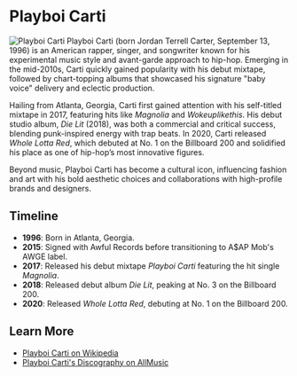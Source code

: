 # Playboi Carti

![Playboi Carti]([https://en.wikipedia.org/wiki/File:Playboi_Carti,_Clout_Festival_2024_05_(cropped).jpg)
Playboi Carti (born Jordan Terrell Carter, September 13, 1996) is an American rapper, singer, and songwriter known for his experimental music style and avant-garde approach to hip-hop. Emerging in the mid-2010s, Carti quickly gained popularity with his debut mixtape, followed by chart-topping albums that showcased his signature "baby voice" delivery and eclectic production.

Hailing from Atlanta, Georgia, Carti first gained attention with his self-titled mixtape in 2017, featuring hits like *Magnolia* and *Wokeuplikethis*. His debut studio album, *Die Lit* (2018), was both a commercial and critical success, blending punk-inspired energy with trap beats. In 2020, Carti released *Whole Lotta Red*, which debuted at No. 1 on the Billboard 200 and solidified his place as one of hip-hop’s most innovative figures.

Beyond music, Playboi Carti has become a cultural icon, influencing fashion and art with his bold aesthetic choices and collaborations with high-profile brands and designers.

## Timeline

- **1996**: Born in Atlanta, Georgia.
- **2015**: Signed with Awful Records before transitioning to A$AP Mob's AWGE label.
- **2017**: Released his debut mixtape *Playboi Carti* featuring the hit single *Magnolia*.
- **2018**: Released debut album *Die Lit*, peaking at No. 3 on the Billboard 200.
- **2020**: Released *Whole Lotta Red*, debuting at No. 1 on the Billboard 200.

## Learn More

- [Playboi Carti on Wikipedia](https://en.wikipedia.org/wiki/Playboi_Carti)
- [Playboi Carti's Discography on AllMusic](https://www.allmusic.com/artist/playboi-carti-mn0003616780)
